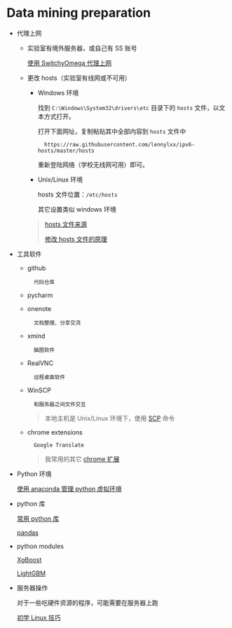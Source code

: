 # Data mining preparation

- 代理上网

    + 实验室有境外服务器，或自己有 SS 账号

        [使用 SwitchyOmega 代理上网](https://github.com/luanxxys/software/blob/master/google-chrome/SwitchyOmega.md)

    + 更改 hosts（实验室有线网或不可用）

        * Windows 环境

            找到 `C:\Windows\System32\drivers\etc` 目录下的 `hosts` 文件，以文本方式打开。

            打开下面网址，复制粘贴其中全部内容到 `hosts` 文件中

                https://raw.githubusercontent.com/lennylxx/ipv6-hosts/master/hosts

            重新登陆网络（学校无线网可用）即可。


        * Unix/Linux 环境

            hosts 文件位置：`/etc/hosts`

            其它设置类似 windows 环境


        > [hosts 文件来源](https://github.com/lennylxx/ipv6-hosts)
        >
        > [修改 hosts 文件的原理](https://www.zhihu.com/question/19782572)

- 工具软件

    + github

            代码仓库

    + pycharm

    + onenote

            文档整理、分享交流

    + xmind

            脑图软件

    + RealVNC

            远程桌面软件

    + WinSCP

            和服务器之间文件交互

        > 本地主机是 Unix/Linux 环境下，使用 [SCP](https://github.com/luanxxys/linux/blob/master/memo/scp.md) 命令

    + chrome extensions

            Google Translate
        > 我常用的其它 [chrome 扩展](https://github.com/luanxxys/software/tree/master/google-chrome)

+ Python 环境

    [使用 anaconda 管理 python 虚拟环境](https://github.com/luanxxys/computer-science/blob/master/Data%20Mining/anaconda.md)

+ python 库

    [常用 python 库](https://github.com/luanxxys/computer-science/blob/master/Data%20Mining/%E6%95%B0%E6%8D%AE%E7%A7%91%E5%AD%A6%20-%20Python%20%E5%BA%93.md)

    [pandas](https://github.com/luanxxys/computer-science/blob/master/Data%20Mining/pandas.md)

+ python modules

    [XgBoost](https://github.com/luanxxys/computer-science/blob/master/Data%20Mining/XgBoost.md)

    [LightGBM](https://github.com/luanxxys/computer-science/blob/master/Data%20Mining/LightGBM.md)

+ 服务器操作

    对于一些吃硬件资源的程序，可能需要在服务器上跑

    [初学 Linux 技巧](https://github.com/luanxxys/linux/blob/master/memo/%E5%88%9D%E5%AD%A6%20Linux%20%E6%8A%80%E5%B7%A7.pdf)





